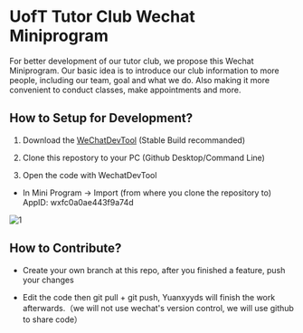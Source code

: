 # UofT Tutor Club Wechat Miniprogram
For better development of our tutor club, we propose this Wechat Miniprogram. Our basic idea is to introduce our club information to more people, including our team, goal and what we do. Also making it more convenient to conduct classes, make appointments and more.

## How to Setup for Development?
1. Download the [WeChatDevTool](https://developers.weixin.qq.com/miniprogram/dev/devtools/download.html) (Stable Build recommanded) <br/>

2. Clone this repostory to your PC (Github Desktop/Command Line)

3. Open the code with WechatDevTool 
  - In Mini Program -> Import (from where you clone the repository to) AppID: wxfc0a0ae443f9a74d <br/>
  
![1](https://user-images.githubusercontent.com/99038613/172032101-7d869f01-e5f3-49d7-a745-6a748a0b8f01.png)

## How to Contribute?
- Create your own branch at this repo, after you finished a feature, push your changes

- Edit the code then git pull + git push, Yuanxyyds will finish the work afterwards.（we will not use wechat's version control, we will use github to share code）
